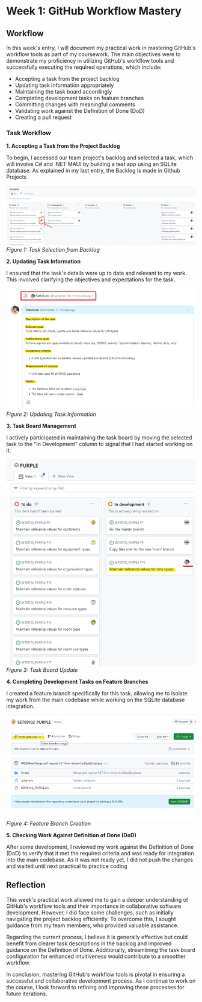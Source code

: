 # Week 1: GitHub Workflow Mastery

## Workflow

In this week's entry, I will document my practical work in mastering GitHub's workflow tools as part of my coursework. The main objectives were to demonstrate my proficiency in utilizing GitHub's workflow tools and successfully executing the required operations, which include:

- Accepting a task from the project backlog
- Updating task information appropriately
- Maintaining the task board accordingly
- Completing development tasks on feature branches
- Committing changes with meaningful comments
- Validating work against the Definition of Done (DoD)
- Creating a pull request

### Task Workflow

**1. Accepting a Task from the Project Backlog**

To begin, I accessed our team project's backlog and selected a task, which will involve C# and .NET MAUI by building a test app using an SQLite database.
As explained in my last entry, the Backlog is made in Github Projects 

![Task Selection](images/task_selection.png)
*Figure 1: Task Selection from Backlog*

**2. Updating Task Information**

I ensured that the task's details were up to date and relevant to my work. This involved clarifying the objectives and expectations for the task.

![Task Update](images/task_update.png)
*Figure 2: Updating Task Information*

**3. Task Board Management**

I actively participated in maintaining the task board by moving the selected task to the "In Development" column to signal that I had started working on it.

![Task Board Update](images/task_board_update.png)
<br>
*Figure 3: Task Board Update*

**4. Completing Development Tasks on Feature Branches**

I created a feature branch specifically for this task, allowing me to isolate my work from the main codebase while working on the SQLite database integration.

![Feature Branch](images/feature_branch.png)
*Figure 4: Feature Branch Creation*


**5. Checking Work Against Definition of Done (DoD)**

After some development, I reviewed my work against the Definition of Done (DoD) to verify that it met the required criteria and was ready for integration into the main codebase. As it was not ready yet, I did not push the changes and waited until next practical to practice coding


## Reflection

This week's practical work allowed me to gain a deeper understanding of GitHub's workflow tools and their importance in collaborative software development. However, I did face some challenges, such as initially navigating the project backlog efficiently. To overcome this, I sought guidance from my team members, who provided valuable assistance.

Regarding the current process, I believe it is generally effective but could benefit from clearer task descriptions in the backlog and improved guidance on the Definition of Done. Additionally, streamlining the task board configuration for enhanced intuitiveness would contribute to a smoother workflow.

In conclusion, mastering GitHub's workflow tools is pivotal in ensuring a successful and collaborative development process. As I continue to work on the course, I look forward to refining and improving these processes for future iterations.

